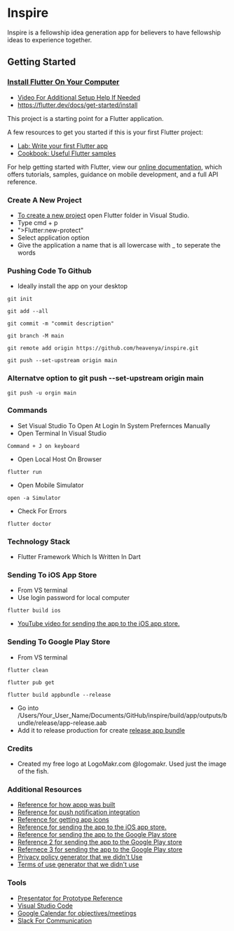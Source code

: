 # Inspire

Inspire is a fellowship idea generation app for believers to have fellowship ideas to experience together.

## Getting Started

### [Install Flutter On Your Computer](https://www.youtube.com/watch?v=YVaFoCiQ2SI)

- [Video For Additional Setup Help If Needed](https://www.youtube.com/watch?v=Np0IIY2c0II)
- https://flutter.dev/docs/get-started/install

This project is a starting point for a Flutter application.

A few resources to get you started if this is your first Flutter project:

- [Lab: Write your first Flutter app](https://flutter.dev/docs/get-started/codelab)
- [Cookbook: Useful Flutter samples](https://flutter.dev/docs/cookbook)

For help getting started with Flutter, view our
[online documentation](https://flutter.dev/docs), which offers tutorials,
samples, guidance on mobile development, and a full API reference.

### Create A New Project
- [To create a new project](https://www.youtube.com/watch?v=QTiMoC99Iw8) open Flutter folder in Visual Studio. 
- Type cmd + p
- ">Flutter:new-protect"
- Select application option
- Give the application a name that is all lowercase with _ to seperate the words

### Pushing Code To Github
- Ideally install the app on your desktop 

```
git init
```

```
git add --all
```

```
git commit -m "commit description"
```

```
git branch -M main
```

```
git remote add origin https://github.com/heavenya/inspire.git
```

```
git push --set-upstream origin main
```

### Alternatve option to git push --set-upstream origin main

```
git push -u orgin main
```

### Commands

- Set Visual Studio To Open At Login In System Prefernces Manually
- Open Terminal In Visual Studio

```
Command + J on keyboard
```

- Open Local Host On Browser

```
flutter run
```

- Open Mobile Simulator

```
open -a Simulator
```

- Check For Errors

```
flutter doctor
```

### Technology Stack

- Flutter Framework Which Is Written In Dart

### Sending To iOS App Store
- From VS terminal
- Use login password for local computer
```
flutter build ios
```
- [YouTube video for sending the app to the iOS app store.](https://www.youtube.com/watch?v=fXeDe9tafG8)

### Sending To Google Play Store
- From VS terminal
```
flutter clean
```

```
flutter pub get
```

```
flutter build appbundle --release
```
- Go into /Users/Your_User_Name/Documents/GitHub/inspire/build/app/outputs/bundle/release/app-release.aab
- Add it to release production for create [release app bundle](https://play.google.com/console/u/0/developers/7927132658135855370/app/4976283006490081760/tracks/4698269767694297279/releases/2/prepare)

### Credits
- Created my free logo at LogoMakr.com @logomakr. Used just the image of the fish.

### Additional Resources
- [Reference for how appp was built](https://medium.com/flutter-community/a-deep-dive-into-pageview-in-flutter-with-custom-transitions-581d9ea6dded)
- [Reference for push notification integration](https://pub.dev/packages/flutter_local_notifications)
- [Reference for getting app icons](https://appicon.co)
- [Reference for sending the app to the iOS app store.](https://docs.flutter.dev/deployment/ios)
- [Reference for sending the app to the Google Play store](https://www.youtube.com/watch?v=g0GNuoCOtaQ)
- [Reference 2 for sending the app to the Google Play store](https://medium.com/@psyanite/how-to-sign-and-release-your-flutter-app-ed5e9531c2ac)
- [Refernece 3 for sending the app to the Google Play store](https://stackoverflow.com/questions/51534616/how-to-change-package-name-in-flutter) 
- [Privacy policy generator that we didn't Use](https://simpleprivacypolicy.org/?gclid=CjwKCAjw0tHoBRBhEiwAvP1GFd_xC72pruEGbHJnwloVJw6AfAHM9zdcp9wdeoKgwNsFxZukYIn4UhoCFL8QAvD_BwE)
- [Terms of use generator that we didn't use](https://privacyterms.io/terms-conditions-generator/)

### Tools

- [Presentator for Prototype Reference](https://app.presentator.io/#/w5n7gfqm)
- [Visual Studio Code](https://code.visualstudio.com)
- [Google Calendar for objectives/meetings](https://calendar.google.com/calendar/u/0?cid=aGVhdmVueWEudXNAZ21haWwuY29t)
- [Slack For Communication](https://join.slack.com/t/heavenya/shared_invite/zt-tan426tx-XTzUHxegbN5ZzHY81iwMGw)
